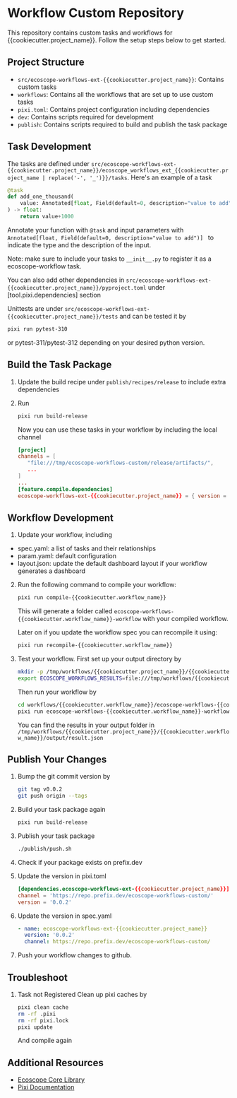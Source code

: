 # Workflow Custom Repository

This repository contains custom tasks and workflows for {{cookiecutter.project_name}}. Follow the setup steps below to get started.


## Project Structure

- `src/ecoscope-workflows-ext-{{cookiecutter.project_name}}`: Contains custom tasks
- `workflows`: Contains all the workflows that are set up to use custom tasks
- `pixi.toml`: Contains project configuration including dependencies
- `dev`: Contains scripts required for development
- `publish`: Contains scripts required to build and publish the task package

## Task Development
The tasks are defined under `src/ecoscope-workflows-ext-{{cookiecutter.project_name}}/ecoscope_workflows_ext_{{cookiecutter.project_name | replace('-', '_')}}/tasks`. Here's an example of a task

```python
@task
def add_one_thousand(
    value: Annotated[float, Field(default=0, description="value to add")] = 0
) -> float:
    return value+1000
```
Annotate your function with `@task` and input parameters with `Annotated[float, Field(default=0, description="value to add")] ` to indicate the type and the description of the input. 

Note: make sure to include your tasks to `__init__.py` to register it as a ecoscope-workflow task.

You can also add other dependencies in `src/ecoscope-workflows-ext-{{cookiecutter.project_name}}/pyproject.toml` under [tool.pixi.dependencies] section

Unittests are under `src/ecoscope-workflows-ext-{{cookiecutter.project_name}}/tests` and can be tested it by
```bash
pixi run pytest-310
```
or pytest-311/pytest-312 depending on your desired python version.



## Build the Task Package

1. Update the build recipe under `publish/recipes/release` to include extra dependencies
2. Run
   ```bash
   pixi run build-release
   ```

   Now you can use these tasks in your workflow by including the local channel
   ```toml
   [project]
   channels = [
      "file:///tmp/ecoscope-workflows-custom/release/artifacts/",
      ...
   ]
   ...
   [feature.compile.dependencies]
   ecoscope-workflows-ext-{{cookiecutter.project_name}} = { version = "*", channel = "file:///tmp/ecoscope-workflows-custom/release/artifacts/" }
   ```

## Workflow Development
1. Update your workflow, including
- spec.yaml: a list of tasks and their relationships
- param.yaml: default configuration
- layout.json: update the default dashboard layout if your workflow generates a dashboard

2. Run the following command to compile your workflow:
   ```bash
   pixi run compile-{{cookiecutter.workflow_name}}
   ```
   
   This will generate a folder called `ecoscope-workflows-{{cookiecutter.workflow_name}}-workflow` with your compiled workflow.

   Later on if you update the workflow spec you can recompile it using:
   ```bash
   pixi run recompile-{{cookiecutter.workflow_name}}
   ```

3. Test your workflow. First set up your output directory by
   ```bash
   mkdir -p /tmp/workflows/{{cookiecutter.project_name}}/{{cookiecutter.workflow_name}}/output
   export ECOSCOPE_WORKFLOWS_RESULTS=file:///tmp/workflows/{{cookiecutter.project_name}}/{{cookiecutter.workflow_name}}/output
   ```
   Then run your workflow by
   ```bash
   cd workflows/{{cookiecutter.workflow_name}}/ecoscope-workflows-{{cookiecutter.workflow_name}}-workflow
   pixi run ecoscope-workflows-{{cookiecutter.workflow_name}}-workflow run --config-file ../param.yaml --execution-mode sequential --mock-io
   ```
   You can find the results in your output folder in `/tmp/workflows/{{cookiecutter.project_name}}/{{cookiecutter.workflow_name}}/output/result.json`
   
## Publish Your Changes

1. Bump the git commit version by

   ```bash
   git tag v0.0.2
   git push origin --tags
   ```

2. Build your task package again
   ```bash
   pixi run build-release
   ```

3. Publish your task package
   ```bash
   ./publish/push.sh
   ```

4. Check if your package exists on prefix.dev

5. Update the version in pixi.toml
   ```toml
   [dependencies.ecoscope-workflows-ext-{{cookiecutter.project_name}}]
   channel = 'https://repo.prefix.dev/ecoscope-workflows-custom/'
   version = '0.0.2'
   ```

6. Update the version in spec.yaml
   ```yaml
   - name: ecoscope-workflows-ext-{{cookiecutter.project_name}}
     version: '0.0.2'
     channel: https://repo.prefix.dev/ecoscope-workflows-custom/
   ```

7. Push your workflow changes to github.

## Troubleshoot

1. Task not Registered
   Clean up pixi caches by
   ```bash
   pixi clean cache
   rm -rf .pixi
   rm -rf pixi.lock
   pixi update
   ```
   And compile again


## Additional Resources

- [Ecoscope Core Library](https://github.com/wildlife-dynamics/ecoscope)
- [Pixi Documentation](https://pixi.sh/latest/)

